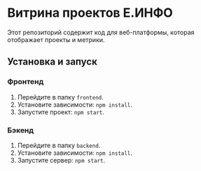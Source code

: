 # Витрина проектов Е.ИНФО

Этот репозиторий содержит код для веб-платформы, которая отображает проекты и метрики.

## Установка и запуск

### Фронтенд
1. Перейдите в папку `frontend`.
2. Установите зависимости: `npm install`.
3. Запустите проект: `npm start`.

### Бэкенд
1. Перейдите в папку `backend`.
2. Установите зависимости: `npm install`.
3. Запустите сервер: `npm start`.